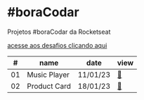 # #boraCodar

Projetos #boraCodar da Rocketseat

[acesse aos desafios clicando aqui](https://boracodar.dev)

<table>
        <thead>
            <tr>
                <th>#</th>
                <th>name</th>
                <th>date</th>
                <th>view</th>
            </tr>
        </thead>
        <tbody>
            <tr>
                <td>01</td>
                <td>Music Player</td>
                <td>11/01/23</td>
                <td><a href="01">🔗</a></td>
            </tr>
            <tr>
                <td>02</td>
                <td>Product Card</td>
                <td>18/01/23</td>
                <td><a href="02">🔗</a></td>
            </tr>
        </tbody>
    </table>